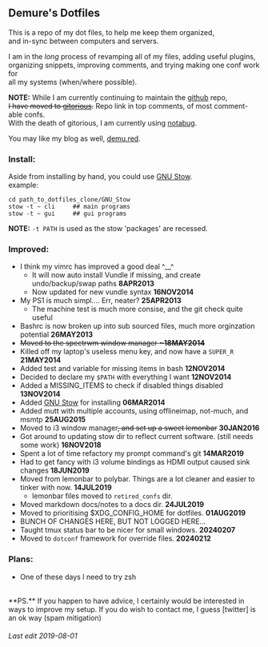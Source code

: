 <!--My (demuredemeanor) readme
# vim: set expandtab ts=4 sw=4: ## Since this is markdown
# https://notabug.org/demure/dotfiles
# legacy repo http://github.com/demure/dotfiles
-->

<!--
      ██                                            ██        
     ░██                                           ░░█        
     ░██  █████  ██████████  ██   ██ ██████  █████  ░   ██████
  ██████ ██░░░██░░██░░██░░██░██  ░██░░██░░█ ██░░░██    ██░░░░ 
 ██░░░██░███████ ░██ ░██ ░██░██  ░██ ░██ ░ ░███████   ░░█████ 
░██  ░██░██░░░░  ░██ ░██ ░██░██  ░██ ░██   ░██░░░░     ░░░░░██
░░██████░░██████ ███ ░██ ░██░░██████░███   ░░██████    ██████ 
 ░░░░░░  ░░░░░░ ░░░  ░░  ░░  ░░░░░░ ░░░     ░░░░░░    ░░░░░░  
      ██            ██     ████ ██  ██                        
     ░██           ░██    ░██░ ░░  ░██                        
     ░██  ██████  ██████ ██████ ██ ░██  █████   ██████        
  ██████ ██░░░░██░░░██░ ░░░██░ ░██ ░██ ██░░░██ ██░░░░         
 ██░░░██░██   ░██  ░██    ░██  ░██ ░██░███████░░█████         
░██  ░██░██   ░██  ░██    ░██  ░██ ░██░██░░░░  ░░░░░██        
░░██████░░██████   ░░██   ░██  ░██ ███░░██████ ██████         
 ░░░░░░  ░░░░░░     ░░    ░░   ░░ ░░░  ░░░░░░ ░░░░░░          
-->


## Demure's Dotfiles ##

This is a repo of my dot files, to help me keep them organized,  
and in-sync between computers and servers.  

I am in the *long* process of revamping all of my files, adding useful plugins,  
organizing snippets, improving comments, and trying making one conf work for  
all my systems (when/where possible).  

**NOTE:** While I am currently continuing to maintain the [github] repo,  
<strike>I have moved to [gitorious].</strike> Repo link in top comments, of most comment-able confs.  
With the death of gitorious, I am currently using [notabug].  

You may like my blog as well, [demu.red].  


### Install: ###

Aside from installing by hand, you could use [GNU Stow].  
example:  

```
cd path_to_dotfiles_clone/GNU_Stow
stow -t ~ cli     ## main programs
stow -t ~ gui     ## gui programs
```

**NOTE:** `-t PATH` is used as the stow 'packages' are recessed.  


### Improved: ###

* I think my vimrc has improved a good deal ^__^  
    * It will now auto install Vundle if missing, and create undo/backup/swap paths **8APR2013**  
    * Now updated for new vundle syntax **16NOV2014**  
* My PS1 is much simpl.... Err, neater? **25APR2013**  
    * The machine test is much more consise, and the git check quite useful  
* Bashrc is now broken up into sub sourced files, much more orginzation potential **26MAY2013**  
* <strike>Moved to the spectrwm window manager **~18MAY2014** </strike>  
* Killed off my laptop's useless menu key, and now have a `SUPER_R` **21MAY2014**  
* Added test and variable for missing items in bash **12NOV2014**  
* Decided to declare my `$PATH` with everything I want **12NOV2014**  
* Added a MISSING_ITEMS to check if disabled things disabled **13NOV2014**  
* Added [GNU Stow] for installing **06MAR2014**  
* Added mutt with multiple accounts, using offlineimap, not-much, and msmtp **25AUG2015**  
* Moved to i3 window manager<strike>, and set up a sweet lemonbar</strike> **30JAN2016**  
* Got around to updating stow dir to reflect current software. (still needs some work) **16NOV2018**  
* Spent a lot of time refactory my prompt command's git **14MAR2019**  
* Had to get fancy with i3 volume bindings as HDMI output caused sink changes **18JUN2019**  
* Moved from lemonbar to polybar. Things are a lot cleaner and easier to tinker with now. **14JUL2019**  
    * lemonbar files moved to `retired_confs` dir.  
* Moved markdown docs/notes to a docs dir. **24JUL2019**  
* Moved to prioritising $XDG_CONFIG_HOME for dotfiles. **01AUG2019**  
* BUNCH OF CHANGES HERE, BUT NOT LOGGED HERE...
* Taught tmux status bar to be nicer for small windows. **20240207**  
* Moved to `dotconf` framework for override files. **20240212**  


### Plans: ###

* One of these days I need to try zsh  

<BR>
**PS.** If you happen to have advice, I certainly would be interested in ways to improve my setup.  
If you do wish to contact me, I guess [twitter] is an ok way (spam mitigation)  

###### Last edit 2019-08-01 ######


[github]: https://gitorious.org/demure/dotfiles
[gitorious]: https://gitorious.org/demure/dotfiles
[notabug]: https://notabug.org/demure/dotfiles/
[GNU Stow]: https://www.gnu.org/software/stow/
[twitter]: https://twitter.com/demure
[demu.red]: http://demu.red
